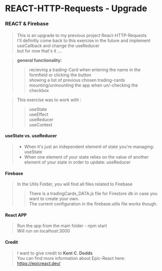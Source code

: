 # REACT-HTTP-Requests - Upgrade 
### REACT & Firebase

#### 
> This is an upgrade to my previous project React-HTTP-Requests</br>
> I'll definitly come back to this exercise in the future and implement useCallback and change the useReducer  
> but for now that's it ....  
  
> **general functionality:**
>> recieving a trading-Card when entering the name in the formfield or clicking the button  
>> showing a list of previous chosen trading-cards  
>> mounting/unmounting the app when un/-checking the checkbox

> This exercise was to work with :</br>
>> useState</br>
>> useEffect</br>
>> useReducer</br>
>> useContext</br>

#### useState vs. useReducer
> - When it's just an independent element of state you're managing:   useState  
> - When one element of your state relies on the value of another element of your state in order to update:   useReducer  

#### Firebase
> In the Utils Folder, you will find all files related to Firebase</br>
>> There is a tradingCards_DATA.js file for Firestore db in case you want to create your own.</br>
>> The current configuration in the firebase.utils file works though.</br>

#### React APP
> Run the app from the main folder - npm start</br>
> Will run on localhost:3000</br>

#### Credit
> I want to give credit to **Kent C. Dodds** </br>
> You can find more information about Epic-React here:</br> 
> https://epicreact.dev/</br>
